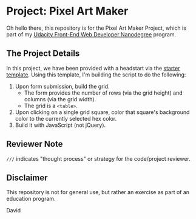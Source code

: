 # Project: Pixel Art Maker

Oh hello there, this repository is for the Pixel Art Maker Project, which is part of my [Udacity Front-End Web Developer Nanodegree](https://www.udacity.com/course/front-end-web-developer-nanodegree--nd001) program.

## The Project Details

In this project, we have been provided with a headstart via the [starter template](https://github.com/udacity/project-pixel-art-maker-starter).  Using this template, I'm building the script to do the following:

1. Upon form submission, build the grid.
    - The form provides the number of rows (via the grid height) and columns (via the grid width).
    - The grid is a `<table>`.
2. Upon clicking on a single grid square, color that square's background color to the currently selected hex color.
3. Build it with JavaScript (not jQuery).

## Reviewer Note

`///` indicates "thought process" or strategy for the code/project reviewer.

## Disclaimer

This repository is not for general use, but rather an exercise as part of an education program.
   
David
